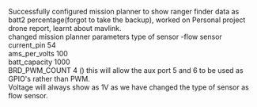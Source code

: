 Successfully configured mission planner to show ranger finder data as batt2 percentage(forgot to take the backup), worked on Personal project drone report, learnt about mavlink.                                                                          
changed mission planner parameters type of sensor -flow sensor                                                                            
current_pin 54                                                                                             
ams_per_volts 100                                                                                                    
batt_capacity 1000  
BRD_PWM_COUNT 4 () this will allow the aux port 5 and 6 to be used as GPIO's rather than PWM.                                          
Voltage will always show as 1V as we have changed the type of sensor as flow sensor.                                               
